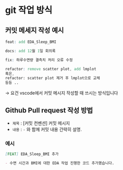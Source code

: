 # git 작업 방식

## 커밋 메세지 작성 예시

```scss
feat: add EDA_Sleep_BMI
```

```scss
docs: add 12월 1일 회의록
```

```scss
fix: 하루수면량 결측치 처리 오류 수정
```

```scss
refactor: remove scatter plot, add lmplot
혹은,
refactor: scatter plot 제거 후 lmplot으로 교체
등등 ..
```

→ 요건 vscode에서 커밋 메시지 작성할 때 쓰시는 방식입니다

## Github Pull request 작성 방법

- `제목`  : [커밋 컨벤션] 커밋 메시지
- `내용`  : `-` 와 함께 커밋 내용 간략히 설명.

### 예시

```markdown
[FEAT] EDA_Sleep_BMI 추가

- 수면 시간과 BMI에 대한 EDA 작업 진행한 코드 추가했습니다.
```